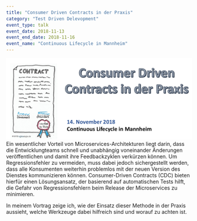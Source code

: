 ```yaml
---
title: "Consumer Driven Contracts in der Praxis"
category: "Test Driven Delevopment"
event_type: talk
event_date: 2018-11-13
event_end_date: 2018-11-16
event_name: "Continuous Lifecycle in Mannheim"
---
```


![image-title-here](/assets/cdc2018.png)
Ein wesentlicher Vorteil von Microservices-Architekturen liegt darin, dass die Entwicklungteams schnell und unabhängig voneinander Änderungen veröffentlichen und damit ihre Feedbackzyklen verkürzen können. Um Regressionsfehler zu vermeiden, muss dabei jedoch sichergestellt werden, dass alle Konsumenten weiterhin problemlos mit der neuen Version des Dienstes kommunizieren können. Consumer-Driven Contracts (CDC) bieten hierfür einen Lösungsansatz, der basierend auf automatischen Tests hilft, die Gefahr von Regressionsfehlern beim Release der Microservices zu minimieren. 

In meinem Vortrag zeige ich, wie der Einsatz dieser Methode in der Praxis aussieht, welche Werkzeuge dabei hilfreich sind und worauf zu achten ist.
